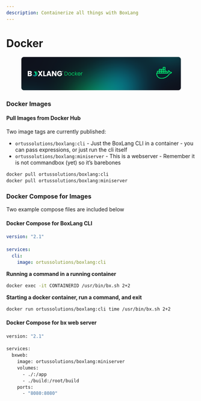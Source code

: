 ```yaml
---
description: Containerize all things with BoxLang
---
```


# Docker

<figure><img src="../../.gitbook/assets/docker.png" alt=""><figcaption></figcaption></figure>

### Docker Images

#### Pull Images from Docker Hub <a href="#pull-images-from-aws-ecr-6" id="pull-images-from-aws-ecr-6"></a>

Two image tags are currently published:

* `ortussolutions/boxlang:cli` - Just the BoxLang CLI in a container - you can pass expressions, or just run the cli itself
* `ortussolutions/boxlang:miniserver` - This is a webserver - Remember it is not commandbox (yet) so it’s barebones

```bash
docker pull ortussolutions/boxlang:cli
docker pull ortussolutions/boxlang:miniserver
```

### Docker Compose for Images <a href="#docker-compose-for-images-8" id="docker-compose-for-images-8"></a>

Two example compose files are included below

#### Docker Compose for BoxLang CLI <a href="#docker-compose-for-bx-cli-9" id="docker-compose-for-bx-cli-9"></a>

```yaml
version: "2.1"

services:
  cli:
    image: ortussolutions/boxlang:cli
```

**Running a command in a running container**

```bash
docker exec -it CONTAINERID /usr/bin/bx.sh 2+2
```

**Starting a docker container, run a command, and exit**

```bash
docker run ortussolutions/boxlang:cli time /usr/bin/bx.sh 2+2
```

#### Docker Compose for bx web server <a href="#docker-compose-for-bx-web-server-12" id="docker-compose-for-bx-web-server-12"></a>

```bash
version: "2.1"

services:
  bxweb:
    image: ortussolutions/boxlang:miniserver
    volumes:
      - ./:/app
      - ./build:/root/build
    ports:
      - "8080:8080"
```
